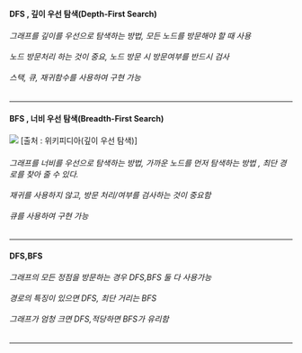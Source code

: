 <h4> DFS , 깊이 우선 탐색(Depth-First Search)</h4>
<h6>그래프를 깊이를 우선으로 탐색하는 방법, 모든 노드를 방문해야 할 때 사용
<br><br>노드 방문처리 하는 것이 중요, 노드 방문 시 방문여부를 반드시 검사
<br><br>스택, 큐, 재귀함수를 사용하여 구현 가능</h6>           
<hr>

<h4> BFS , 너비 우선 탐색(Breadth-First Search)</h4>
<img src="https://user-images.githubusercontent.com/59690816/154556111-81b31606-0aab-40ec-af9a-337ece47324a.png">
 [출처 : 위키피디아(깊이 우선 탐색)]

<h6>그래프를 너비를 우선으로 탐색하는 방법, 가까운 노드를 먼저 탐색하는 방법 , 최단 경로를 찾아 줄 수 있다.
<br><br>재귀를 사용하지 않고, 방문 처리/여부를 검사하는 것이 중요함 
<br><br>큐를 사용하여 구현 가능</h6>           
<hr>

<h4> DFS,BFS </h4>
<h6>그래프의 모든 정점을 방문하는 경우 DFS,BFS 둘 다 사용가능
<br><br>경로의 특징이 있으면 DFS, 최단 거리는 BFS
<br><br>그래프가 엄청 크면 DFS,적당하면 BFS가 유리함</h6>           
<hr>
